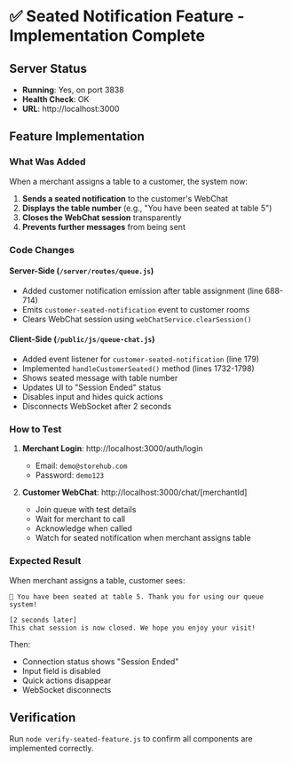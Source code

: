 # ✅ Seated Notification Feature - Implementation Complete

## Server Status
- **Running**: Yes, on port 3838
- **Health Check**: OK
- **URL**: http://localhost:3000

## Feature Implementation

### What Was Added
When a merchant assigns a table to a customer, the system now:

1. **Sends a seated notification** to the customer's WebChat
2. **Displays the table number** (e.g., "You have been seated at table 5")
3. **Closes the WebChat session** transparently
4. **Prevents further messages** from being sent

### Code Changes

#### Server-Side (`/server/routes/queue.js`)
- Added customer notification emission after table assignment (line 688-714)
- Emits `customer-seated-notification` event to customer rooms
- Clears WebChat session using `webChatService.clearSession()`

#### Client-Side (`/public/js/queue-chat.js`)
- Added event listener for `customer-seated-notification` (line 179)
- Implemented `handleCustomerSeated()` method (lines 1732-1798)
- Shows seated message with table number
- Updates UI to "Session Ended" status
- Disables input and hides quick actions
- Disconnects WebSocket after 2 seconds

### How to Test

1. **Merchant Login**: http://localhost:3000/auth/login
   - Email: `demo@storehub.com`
   - Password: `demo123`

2. **Customer WebChat**: http://localhost:3000/chat/[merchantId]
   - Join queue with test details
   - Wait for merchant to call
   - Acknowledge when called
   - Watch for seated notification when merchant assigns table

### Expected Result
When merchant assigns a table, customer sees:
```
🎉 You have been seated at table 5. Thank you for using our queue system!

[2 seconds later]
This chat session is now closed. We hope you enjoy your visit!
```

Then:
- Connection status shows "Session Ended"
- Input field is disabled
- Quick actions disappear
- WebSocket disconnects

## Verification
Run `node verify-seated-feature.js` to confirm all components are implemented correctly.
